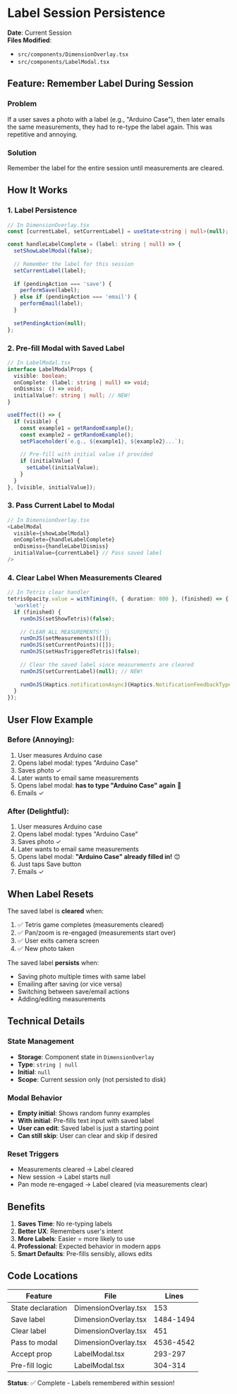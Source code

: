 # Label Session Persistence

**Date**: Current Session  
**Files Modified**: 
- `src/components/DimensionOverlay.tsx`
- `src/components/LabelModal.tsx`

## Feature: Remember Label During Session

### Problem
If a user saves a photo with a label (e.g., "Arduino Case"), then later emails the same measurements, they had to re-type the label again. This was repetitive and annoying.

### Solution
Remember the label for the entire session until measurements are cleared.

## How It Works

### 1. Label Persistence
```typescript
// In DimensionOverlay.tsx
const [currentLabel, setCurrentLabel] = useState<string | null>(null);

const handleLabelComplete = (label: string | null) => {
  setShowLabelModal(false);
  
  // Remember the label for this session
  setCurrentLabel(label);
  
  if (pendingAction === 'save') {
    performSave(label);
  } else if (pendingAction === 'email') {
    performEmail(label);
  }
  
  setPendingAction(null);
};
```

### 2. Pre-fill Modal with Saved Label
```typescript
// In LabelModal.tsx
interface LabelModalProps {
  visible: boolean;
  onComplete: (label: string | null) => void;
  onDismiss: () => void;
  initialValue?: string | null; // NEW!
}

useEffect(() => {
  if (visible) {
    const example1 = getRandomExample();
    const example2 = getRandomExample();
    setPlaceholder(`e.g., ${example1}, ${example2}...`);
    
    // Pre-fill with initial value if provided
    if (initialValue) {
      setLabel(initialValue);
    }
  }
}, [visible, initialValue]);
```

### 3. Pass Current Label to Modal
```typescript
// In DimensionOverlay.tsx
<LabelModal 
  visible={showLabelModal} 
  onComplete={handleLabelComplete}
  onDismiss={handleLabelDismiss}
  initialValue={currentLabel} // Pass saved label
/>
```

### 4. Clear Label When Measurements Cleared
```typescript
// In Tetris clear handler
tetrisOpacity.value = withTiming(0, { duration: 800 }, (finished) => {
  'worklet';
  if (finished) {
    runOnJS(setShowTetris)(false);
    
    // CLEAR ALL MEASUREMENTS! 🧹
    runOnJS(setMeasurements)([]);
    runOnJS(setCurrentPoints)([]);
    runOnJS(setHasTriggeredTetris)(false);
    
    // Clear the saved label since measurements are cleared
    runOnJS(setCurrentLabel)(null); // NEW!
    
    runOnJS(Haptics.notificationAsync)(Haptics.NotificationFeedbackType.Success);
  }
});
```

## User Flow Example

### Before (Annoying):
1. User measures Arduino case
2. Opens label modal: types "Arduino Case"
3. Saves photo ✓
4. Later wants to email same measurements
5. Opens label modal: **has to type "Arduino Case" again** 😤
6. Emails ✓

### After (Delightful):
1. User measures Arduino case
2. Opens label modal: types "Arduino Case"
3. Saves photo ✓
4. Later wants to email same measurements
5. Opens label modal: **"Arduino Case" already filled in!** 😊
6. Just taps Save button
7. Emails ✓

## When Label Resets

The saved label is **cleared** when:
1. ✅ Tetris game completes (measurements cleared)
2. ✅ Pan/zoom is re-engaged (measurements start over)
3. ✅ User exits camera screen
4. ✅ New photo taken

The saved label **persists** when:
- Saving photo multiple times with same label
- Emailing after saving (or vice versa)
- Switching between save/email actions
- Adding/editing measurements

## Technical Details

### State Management
- **Storage**: Component state in `DimensionOverlay`
- **Type**: `string | null`
- **Initial**: `null`
- **Scope**: Current session only (not persisted to disk)

### Modal Behavior
- **Empty initial**: Shows random funny examples
- **With initial**: Pre-fills text input with saved label
- **User can edit**: Saved label is just a starting point
- **Can still skip**: User can clear and skip if desired

### Reset Triggers
- Measurements cleared → Label cleared
- New session → Label starts null
- Pan mode re-engaged → Label cleared (via measurements clear)

## Benefits

1. **Saves Time**: No re-typing labels
2. **Better UX**: Remembers user's intent
3. **More Labels**: Easier = more likely to use
4. **Professional**: Expected behavior in modern apps
5. **Smart Defaults**: Pre-fills sensibly, allows edits

## Code Locations

| Feature | File | Lines |
|---------|------|-------|
| State declaration | DimensionOverlay.tsx | 153 |
| Save label | DimensionOverlay.tsx | 1484-1494 |
| Clear label | DimensionOverlay.tsx | 451 |
| Pass to modal | DimensionOverlay.tsx | 4536-4542 |
| Accept prop | LabelModal.tsx | 293-297 |
| Pre-fill logic | LabelModal.tsx | 304-314 |

**Status**: ✅ Complete - Labels remembered within session!

